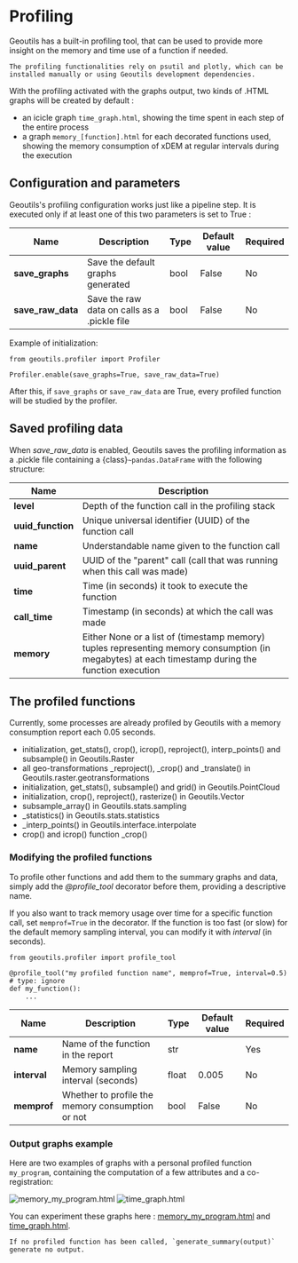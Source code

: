 # Profiling

Geoutils has a built-in profiling tool, that can be used to provide more insight on the memory and time use of a function if needed.
```{warning}
The profiling functionalities rely on psutil and plotly, which can be installed manually or using Geoutils development dependencies.
```

With the profiling activated with the graphs output, two kinds of .HTML graphs will be created by default :
* an icicle graph `time_graph.html`, showing the time spent in each step of the entire process
* a graph `memory_[function].html` for each decorated functions used, showing the memory consumption of xDEM at regular intervals during the execution

## Configuration and parameters

Geoutils's profiling configuration works just like a pipeline step. It is executed only if at least one of this two parameters is set to True :

| Name              | Description                       | Type | Default value | Required |
|-------------------|-----------------------------------| ------- | ------- | ------- |
| **save_graphs**   | Save the default graphs generated | bool | False | No |
| **save_raw_data** | Save the raw data on calls as a .pickle file | bool | False | No |

Example of initialization:

```{code-cell} ipython3
from geoutils.profiler import Profiler

Profiler.enable(save_graphs=True, save_raw_data=True)
```

After this, if `save_graphs` or `save_raw_data` are True, every profiled function will be studied by the profiler.

## Saved profiling data

When *save_raw_data* is enabled, Geoutils saves the profiling information as a .pickle file containing a {class}`~pandas.DataFrame` with the following structure:

| Name              | Description                                                                                                                                       |
|-------------------|---------------------------------------------------------------------------------------------------------------------------------------------------|
| **level**         | Depth of the function call in the profiling stack                                                                                                 |
| **uuid_function** | Unique universal identifier (UUID) of the function call                                                                                           |
| **name**         | Understandable name given to the function call                                                                                                    |
| **uuid_parent**   | UUID of the "parent" call (call that was running when this call was made)                                                                         |
| **time**          | Time (in seconds) it took to execute the function                                                                                                 |
| **call_time**     | Timestamp (in seconds) at which the call was made                                                                                                 |
| **memory**        | Either None or a list of (timestamp memory) tuples representing memory consumption (in megabytes) at each timestamp during the function execution |


## The profiled functions

Currently, some processes are already profiled by Geoutils with a memory consumption report each 0.05 seconds.
- initialization, get_stats(), crop(), icrop(), reproject(), interp_points() and subsample() in Geoutils.Raster
- all geo-transformations _reproject(), _crop() and _translate() in Geoutils.raster.geotransformations
- initialization, get_stats(), subsample() and grid() in Geoutils.PointCloud
- initialization, crop(), reproject(), rasterize() in Geoutils.Vector
- subsample_array() in Geoutils.stats.sampling
- _statistics() in Geoutils.stats.statistics
- _interp_points() in Geoutils.interface.interpolate
- crop() and icrop() function _crop()

### Modifying the profiled functions

To profile other functions and add them to the summary graphs and data, simply add the *@profile_tool* decorator before them, providing a descriptive name.

If you also want to track memory usage over time for a specific function call, set `memprof=True` in the decorator.
If the function is too fast (or slow) for the default memory sampling interval, you can modify it with *interval* (in seconds).

```{code-cell} ipython3
from geoutils.profiler import profile_tool

@profile_tool("my profiled function name", memprof=True, interval=0.5)  # type: ignore
def my_function():
    ...
```

| Name         | Description                                      | Type  | Default value | Required |
|--------------|--------------------------------------------------|-------|---------------|----------|
| **name**     | Name of the function in the report               | str   |               | Yes      |
| **interval** | Memory sampling interval (seconds)               | float | 0.005         | No       |
| **memprof**  | Whether to profile the memory consumption or not | bool  | False         | No       |


### Output graphs example

Here are two examples of graphs with a personal profiled function `my_program`, containing the computation of a few attributes and a co-registration:

![memory_my_program.html](imgs/profiling_memory_my_program.html.png)
![time_graph.html](imgs/profilingprofiling_time_graph.html.png)

You can experiment these graphs here : [memory_my_program.html](html/profiling/memory_my_program.html) and [time_graph.html](html/profiling/time_graph.html).

```{warning}
If no profiled function has been called, `generate_summary(output)` generate no output.
```
